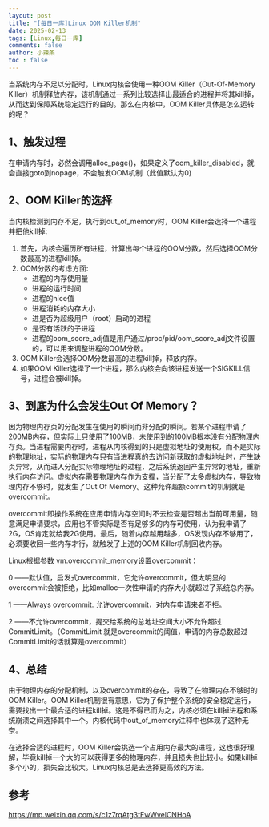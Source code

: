 ```yaml
---
layout: post
title: "[每日一库]Linux OOM Killer机制"
date: 2025-02-13
tags: [Linux,每日一库]
comments: false
author: 小辣条
toc : false
---
```

当系统内存不足以分配时，Linux内核会使用一种OOM Killer（Out-Of-Memory Killer）机制释放内存，该机制通过一系列比较选择出最适合的进程并将其kill掉，从而达到保障系统稳定运行的目的。那么在内核中，OOM Killer具体是怎么运转的呢？
<!-- more -->
## 1、触发过程

在申请内存时，必然会调用alloc_page()，如果定义了oom_killer_disabled，就会直接goto到nopage，不会触发OOM机制（此值默认为0)

## 2、OOM Killer的选择

当内核检测到内存不足，执行到out_of_memory时，OOM Killer会选择一个进程并把他kill掉:
1. 首先，内核会遍历所有进程，计算出每个进程的OOM分数，然后选择OOM分数最高的进程kill掉。
2. OOM分数的考虑方面: 
   - 进程的内存使用量
   - 进程的运行时间
   - 进程的nice值
   - 进程消耗的内存大小
   - 进是否为超级用户（root）启动的进程
   - 是否有活跃的子进程
   - 进程的oom_score_adj值是用户通过/proc/pid/oom_score_adj文件设置的，可以用来调整进程的OOM分数。
3. OOM Killer会选择OOM分数最高的进程kill掉，释放内存。
4. 如果OOM Killer选择了一个进程，那么内核会向该进程发送一个SIGKILL信号，进程会被kill掉。

## 3、到底为什么会发生Out Of Memory？

因为物理内存页的分配发生在使用的瞬间而非分配的瞬间。若某个进程申请了200MB内存，但实际上只使用了100MB，未使用到的100MB根本没有分配物理内存页。当进程需要内存时，进程从内核得到的只是虚拟地址的使用权，而不是实际的物理地址，实际的物理内存只有当进程真的去访问新获取的虚拟地址时，产生缺页异常，从而进入分配实际物理地址的过程，之后系统返回产生异常的地址，重新执行内存访问。虚拟内存需要物理内存作为支撑，当分配了太多虚拟内存，导致物理内存不够时，就发生了Out Of Memory。这种允许超额commit的机制就是overcommit。

overcommit即操作系统在应用申请内存空间时不去检查是否超出当前可用量，随意满足申请要求，应用也不管实际是否有足够多的内存可使用，认为我申请了2G，OS肯定就给我2G使用。最后，随着内存越用越多，OS发现内存不够用了，必须要收回一些内存才行，就触发了上述的OOM Killer机制回收内存。

Linux根据参数 vm.overcommit_memory设置overcommit：

0 ——默认值，启发式overcommit，它允许overcommit，但太明显的overcommit会被拒绝，比如malloc一次性申请的内存大小就超过了系统总内存。

1 ——Always overcommit. 允许overcommit，对内存申请来者不拒。

2 ——不允许overcommit，提交给系统的总地址空间大小不允许超过CommitLimit。（CommitLimit 就是overcommit的阈值，申请的内存总数超过CommitLimit的话就算是overcommit）

## 4、总结

由于物理内存的分配机制，以及overcommit的存在，导致了在物理内存不够时的OOM Killer。OOM Killer机制很有意思，它为了保护整个系统的安全稳定运行，需要找出一个最合适的进程kill掉。这是不得已而为之，内核必须在kill掉进程和系统崩溃之间选择其中一个。内核代码中out_of_memory注释中也体现了这种无奈。

在选择合适的进程时，OOM Killer会挑选一个占用内存最大的进程，这也很好理解，毕竟kill掉一个大的可以获得更多的物理内存，并且损失也比较小。如果kill掉多个小的，损失会比较大。Linux内核总是去选择更高效的方法。


## 参考
https://mp.weixin.qq.com/s/c1z7rqAtg3tFwWvelCNHoA